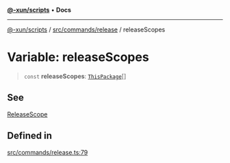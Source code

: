 [**@-xun/scripts**](../../../../README.md) • **Docs**

***

[@-xun/scripts](../../../../README.md) / [src/commands/release](../README.md) / releaseScopes

# Variable: releaseScopes

> `const` **releaseScopes**: [`ThisPackage`](../../../configure/enumerations/ThisPackageGlobalScope.md#thispackage)[]

## See

[ReleaseScope](../../../configure/enumerations/ThisPackageGlobalScope.md)

## Defined in

[src/commands/release.ts:79](https://github.com/Xunnamius/xscripts/blob/91915b63e10dd6449ad16f4202f487b34227194a/src/commands/release.ts#L79)
